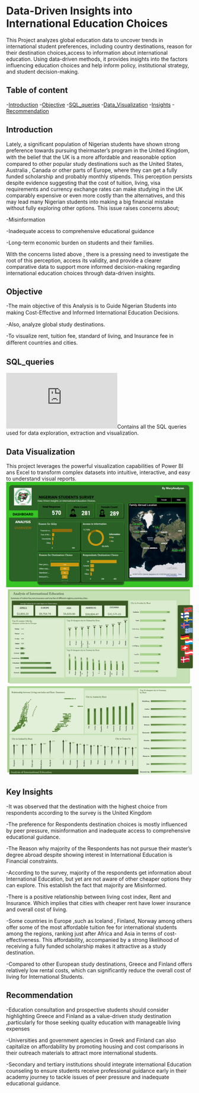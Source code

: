 # Data-Driven Insights into International Education Choices

This Project analyzes global education data to uncover trends in international student preferences, including country destinations, reason for their destination choices,access to information about international education. Using data-driven methods, it provides insights into the factors influencing education choices and help inform policy, institutional strategy, and student decision-making.

## Table of content

-[Introduction](#Introduction)
-[Objective](#Objective)
-[SQL_queries](#SQL_queries) 
-[Data_Visualization](#Data_Visualization)
-[Insights](#Insights)
-[Recommendation](#Recommendation)

## Introduction
Lately, a significant population of Nigerian students have shown strong preference towards pursuing theirmaster’s program in the United Kingdom, with the belief that the UK is a more aﬀordable and reasonable option compared to other popular study destinations such as the United States, Australia , Canada or other parts of Europe, where they can get a fully funded scholarship and probably monthly stipends. This perception persists despite evidence suggesting that the cost of tuition, living, visa requirements and currency exchange rates can make studying in the UK comparably expensive or even more costly than the alternatives, and this may lead many Nigerian students into making a big financial mistake without fully exploring other options. This issue raises concerns about;

-Misinformation

-Inadequate access to comprehensive educational guidance

-Long-term economic burden on students and their families.

With the concerns listed above , there is a pressing need to investigate the root of this perception, access its validity, and provide a clearer comparative data to support more informed decision-making regarding international education choices through data-driven insights.

## Objective
-The main objective of this Analysis is to Guide Nigerian Students into making Cost-Eﬀective and Informed International Education Decisions.

-Also, analyze global study destinations.

-To visualize rent, tuition fee, standard of living, and Insurance fee in diﬀerent countries and cities.

## SQL_queries
![image alt](https://github.com/MaryAnalyzes/International-_Education_Analysis/blob/main/internationa%20education%20queries.sql)Contains all the SQL queries used for data exploration, extraction and visualization.


## Data Visualization
This project leverages the powerful visualization capabilities of Power BI ans Excel to transform complex datasets into intuitive, interactive, and easy to understand visual reports.
![image alt](https://github.com/MaryAnalyzes/International-_Education_Analysis/blob/main/Nigerian%20Students%20Survey.png?raw=true)
![image alt](https://github.com/MaryAnalyzes/International-_Education_Analysis/blob/main/intledu.png?raw=true)
![image alt](https://github.com/MaryAnalyzes/International-_Education_Analysis/blob/main/intledu2.png?raw=true)

## Key Insights
-It was observed that the destination with the highest choice from respondents according to the survey is the United Kingdom

-The preference for Respondents destination choices is mostly influenced by peer pressure, misinformation and inadequate access to comprehensive educational guidance.

-The Reason why majority of the Respondents has not pursue their master’s degree abroad despite showing interest in International Education is Financial constraints.

-According to the survey, majority of the respondents get information about International Education, but yet are not aware of other cheaper options they can explore. This establish the fact that majority are Misinformed.

-There is a positive relationship between living cost index, Rent and Insurance. Which implies that cities with cheaper rent have lower insurance and overall cost of living.

-Some countries in Europe ,such as Iceland , Finland, Norway among others offer some of the most affordable tuition fee for international students among the regions, ranking just after Africa and Asia in terms of cost-effectiveness. This affordability, accompanied by a strong likelihood of receiving a fully funded scholarship makes it attractive as a study destination.

-Compared to other European study destinations, Greece and Finland offers relatively low rental costs, which can significantly reduce the overall cost of living for International Students.

## Recommendation
-Education consultation and prospective students should consider highlighting Greece and Finland as a value-driven study destination ,particularly for those seeking quality education with manageable living expenses

-Universities and government agencies in Greek and Finland can also capitalize on affordability by promoting housing and cost comparisons in their outreach materials to attract more international students.

-Secondary and tertiary institutions should integrate international Education counseling to ensure students receive professional guidance early in their academy journey to tackle issues of peer pressure and inadequate educational guidance.








